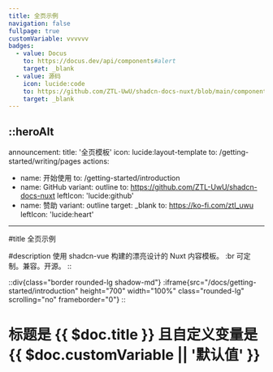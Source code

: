```yaml
---
title: 全页示例
navigation: false
fullpage: true
customVariable: vvvvvv
badges:
  - value: Docus
    to: https://docus.dev/api/components#alert
    target: _blank
  - value: 源码
    icon: lucide:code
    to: https://github.com/ZTL-UwU/shadcn-docs-nuxt/blob/main/components/content/Alert.vue
    target: _blank
---
```


::heroAlt
---
announcement:
  title: '全页模板'
  icon: lucide:layout-template
  to: /getting-started/writing/pages
actions:
  - name: 开始使用
    to: /getting-started/introduction
  - name: GitHub
    variant: outline
    to: https://github.com/ZTL-UwU/shadcn-docs-nuxt
    leftIcon: 'lucide:github'
  - name: 赞助
    variant: outline
    target: _blank
    to: https://ko-fi.com/ztl_uwu
    leftIcon: 'lucide:heart'
---

#title
全页示例

#description
使用 shadcn-vue 构建的漂亮设计的 Nuxt 内容模板。 :br 可定制。兼容。开源。
::

::div{class="border rounded-lg shadow-md"}
  :iframe{src="/docs/getting-started/introduction" height="700" width="100%" class="rounded-lg" scrolling="no" frameborder="0"}
::


# 标题是 {{ $doc.title }} 且自定义变量是 {{ $doc.customVariable || '默认值' }} 